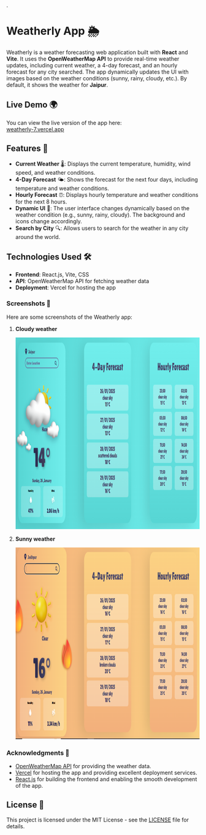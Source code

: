 .
# Weatherly App 🌦️

Weatherly is a weather forecasting web application built with **React** and **Vite**. It uses the **OpenWeatherMap API** to provide real-time weather updates, including current weather, a 4-day forecast, and an hourly forecast for any city searched. The app dynamically updates the UI with images based on the weather conditions (sunny, rainy, cloudy, etc.). By default, it shows the weather for **Jaipur**.

## Live Demo 🌍

You can view the live version of the app here:  
[weatherly-7.vercel.app](https://weatherly-7.vercel.app)

## Features 🌟

- **Current Weather** 🌡️: Displays the current temperature, humidity, wind speed, and weather conditions.
- **4-Day Forecast** 🌤️: Shows the forecast for the next four days, including temperature and weather conditions.
- **Hourly Forecast** ⏰: Displays hourly temperature and weather conditions for the next 8 hours.
- **Dynamic UI** 🎨: The user interface changes dynamically based on the weather condition (e.g., sunny, rainy, cloudy). The background and icons change accordingly.
- **Search by City** 🔍: Allows users to search for the weather in any city around the world.

## Technologies Used 🛠️

- **Frontend**: React.js, Vite, CSS
- **API**: OpenWeatherMap API for fetching weather data
- **Deployment**: Vercel for hosting the app
  
### Screenshots 📸

Here are some screenshots of the Weatherly app:

1. **Cloudy weather**  
   
    <img src="/public/images/Screenshot (16).png" alt="Current Weather and Search Bar" width="800" height="500">

3. **Sunny weather**  
 
    <img src="/public/images/Screenshot (17).png" alt="Current Weather and Search Bar" width="800" height="500">



### Acknowledgments 👏


- [OpenWeatherMap API](https://openweathermap.org/) for providing the weather data.
- [Vercel](https://vercel.com/) for hosting the app and providing excellent deployment services.
- [React.js](https://reactjs.org/) for building the frontend and enabling the smooth development of the app.

## License 📝

This project is licensed under the MIT License - see the [LICENSE](LICENSE) file for details.
